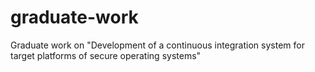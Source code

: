 # graduate-work
Graduate work on "Development of a continuous integration system for target platforms of secure operating systems"
